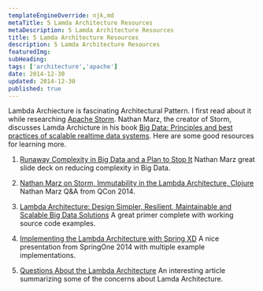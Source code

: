 ```yaml
---
templateEngineOverride: njk,md
metaTitle: 5 Lamda Architecture Resources
metaDescription: 5 Lamda Architecture Resources
title: 5 Lamda Architecture Resources
description: 5 Lamda Architecture Resources
featuredImg: 
subHeading: 
tags: ['architecture','apache']
date: 2014-12-30
updated: 2014-12-30
published: true
---
```


<div class="col-start-3 col-end-9">




Lambda Archiecture is fascinating Architectural Pattern. I first read about it while researching [Apache Storm](https://storm.apache.org/). Nathan Marz, the creator of Storm, discusses Lamda Archicture in his book [Big Data: Principles and best practices of scalable realtime data systems](http://www.amazon.com/Big-Data-Principles-practices-scalable/dp/1617290343/ref=sr_1_1?ie=UTF8&qid=1419944429&sr=8-1&keywords=nathan+marz). Here are some good resources for learning more.

1.  [Runaway Complexity in Big Data and a Plan to Stop It](http://www.slideshare.net/nathanmarz/runaway-complexity-in-big-data-and-a-plan-to-stop-it) Nathan Marz great slide deck on reducing complexity in Big Data.

2.  [Nathan Marz on Storm, Immutability in the Lambda Architecture, Clojure](http://www.infoq.com/interviews/marz-lambda-architecture) Nathan Marz Q&A from QCon 2014.

3.  [Lambda Architecture: Design Simpler, Resilient, Maintainable and Scalable Big Data Solutions](http://www.infoq.com/articles/lambda-architecture-scalable-big-data-solutions) A great primer complete with working source code examples.

4.  [Implementing the Lambda Architecture with Spring XD](http://www.infoq.com/presentations/lambda-arch-spring-xd?utm_source=infoqEmail&utm_medium=WeeklyNL_EditorialContentArchitectureDesign&utm_campaign=12022014news) A nice presentation from SpringOne 2014 with multiple example implementations.

5.  [Questions About the Lambda Architecture](http://www.infoq.com/news/2014/09/lambda-architecture-questions) An interesting article summarizing some of the concerns about Lamda Architecture.
